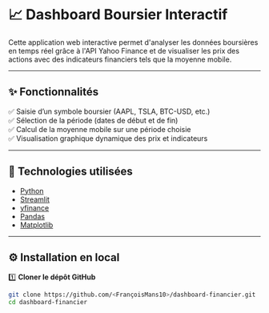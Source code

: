 # 📈 Dashboard Boursier Interactif

Cette application web interactive permet d'analyser les données boursières en temps réel grâce à l'API Yahoo Finance et de visualiser les prix des actions avec des indicateurs financiers tels que la moyenne mobile.

---

## ✨ Fonctionnalités

✅ Saisie d’un symbole boursier (AAPL, TSLA, BTC-USD, etc.)  
✅ Sélection de la période (dates de début et de fin)  
✅ Calcul de la moyenne mobile sur une période choisie  
✅ Visualisation graphique dynamique des prix et indicateurs

---

## 🚀 Technologies utilisées

- [Python](https://www.python.org/)
- [Streamlit](https://streamlit.io/)
- [yfinance](https://pypi.org/project/yfinance/)
- [Pandas](https://pandas.pydata.org/)
- [Matplotlib](https://matplotlib.org/)

---

## ⚙️ Installation en local

1️⃣ **Cloner le dépôt GitHub**

```bash
git clone https://github.com/<FrançoisMans10>/dashboard-financier.git
cd dashboard-financier
```
